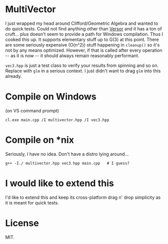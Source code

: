# MultiVector
I just wrapped my head around Clifford/Geometric Algebra and wanted to do quick tests. Could not find anything other than [Versor](https://github.com/wolftype/versor) and it has a ton of cruft... plus doesn't seem to provide a path for Windows compilation. Thus I cooked this up. It supports elementary stuff up to G(3) at this point.
There are some seriously expensive (O(n^2)) stuff happening in `cleanup()` so it's not by any means optimized. However, if that is called after every operation -- as it is now -- it should always remain reasonably performant.

`vec3.hpp` is just a test class to verify your results from spinning and so on. Replace with `glm` in a serious context.
I just didn't want to drag `glm` into this already.

# Compile on Windows
(on VS command prompt)

`cl.exe main.cpp /I multivector.hpp /I vec3.hpp`

# Compile on \*nix
Seriously, I have no idea. Don't have a distro lying around...

`g++ -I./ multivector.hpp vec3.hpp main.cpp   # I guess?`

# I would like to extend this
I'd like to extend this and keep its cross-platform drag n' drop simplicity as it is meant for quick tests.

# License
MIT.
